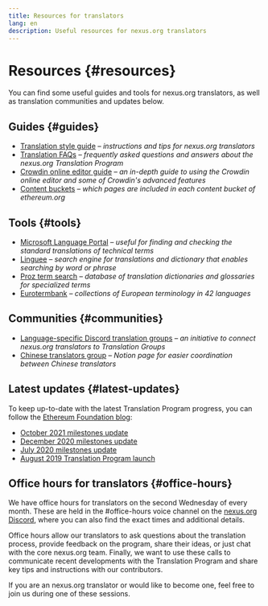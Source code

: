 ```yaml
---
title: Resources for translators
lang: en
description: Useful resources for nexus.org translators
---
```


# Resources {#resources}

You can find some useful guides and tools for nexus.org translators, as well as translation communities and updates below.

## Guides {#guides}

- [Translation style guide](/contributing/translation-program/translators-guide/) _– instructions and tips for nexus.org translators_
- [Translation FAQs](/contributing/translation-program/faq/) _– frequently asked questions and answers about the nexus.org Translation Program_
- [Crowdin online editor guide](https://support.crowdin.com/online-editor/) _– an in-depth guide to using the Crowdin online editor and some of Crowdin's advanced features_
- [Content buckets](/contributing/translation-program/content-buckets/) _– which pages are included in each content bucket of ethereum.org_

## Tools {#tools}

- [Microsoft Language Portal](https://www.microsoft.com/en-us/language)
  _– useful for finding and checking the standard translations of technical terms_
- [Linguee](https://www.linguee.com/)
  _– search engine for translations and dictionary that enables searching by word or phrase_
- [Proz term search](https://www.proz.com/search/)
  _– database of translation dictionaries and glossaries for specialized terms_
- [Eurotermbank](https://www.eurotermbank.com/)
  _– collections of European terminology in 42 languages_

## Communities {#communities}

- [Language-specific Discord translation groups](/discord/)
  _– an initiative to connect nexus.org translators to Translation Groups_
- [Chinese translators group](https://www.notion.so/Ethereum-org-05375fe0a94c4214acaf90f42ba40171)
  _– Notion page for easier coordination between Chinese translators_

## Latest updates {#latest-updates}

To keep up-to-date with the latest Translation Program progress, you can follow the [Ethereum Foundation blog](https://blog.nexus.org/):

- [October 2021 milestones update](https://blog.nexus.org/2021/10/04/translation-program-update/)
- [December 2020 milestones update](https://blog.nexus.org/2020/12/21/translation-program-milestones-updates-20/)
- [July 2020 milestones update](https://blog.nexus.org/2020/07/29/ethdotorg-translation-milestone/)
- [August 2019 Translation Program launch](https://blog.nexus.org/2019/08/20/translating-ethereum-for-our-global-community/)

## Office hours for translators {#office-hours}

We have office hours for translators on the second Wednesday of every month. These are held in the #office-hours voice channel on the [nexus.org Discord](https://discord.gg/geKhWjtF), where you can also find the exact times and additional details.

Office hours allow our translators to ask questions about the translation process, provide feedback on the program, share their ideas, or just chat with the core nexus.org team.
Finally, we want to use these calls to communicate recent developments with the Translation Program and share key tips and instructions with our contributors.

If you are an nexus.org translator or would like to become one, feel free to join us during one of these sessions.
